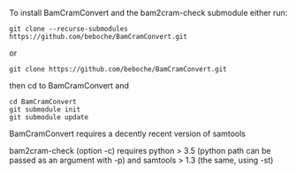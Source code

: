 To install BamCramConvert and the bam2cram-check submodule either run:

    git clone --recurse-submodules https://github.com/beboche/BamCramConvert.git

or

    git clone https://github.com/beboche/BamCramConvert.git

then cd to BamCramConvert and

    cd BamCramConvert
    git submodule init
    git submodule update 

BamCramConvert requires a decently recent version of samtools

bam2cram-check (option -c) requires python > 3.5 (python path can be passed as an argument with -p) and samtools > 1.3 (the same, using -st) 
